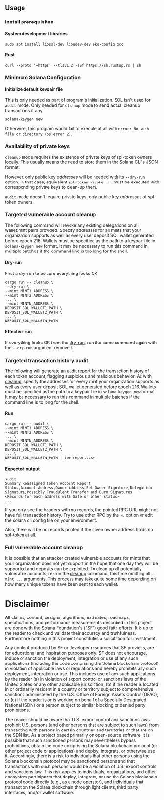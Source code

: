 ## Usage
### Install prerequisites
#### System development libraries
```
sudo apt install libssl-dev libudev-dev pkg-config gcc
```
#### Rust
```
curl --proto '=https' --tlsv1.2 -sSf https://sh.rustup.rs | sh
```
### Minimum Solana Configuration

#### Initialize default keypair file

This is only needed as part of program's initialization.
SOL isn't used for `audit` mode. Only needed for `cleanup` mode to send actual
cleanup transactions if any.

```
solana-keygen new
```

Otherwise, this program would fail to execute at all with
`error: No such file or directory (os error 2)`.

### Availability of private keys

`cleanup` mode requires the existence of private keys of spl-token owners locally.
This usually means the need to store them in the Solana CLI's JSON format.

However, only public key _addresses_ will be needed with its `--dry-run` option.
In that case, equivalent `spl-token revoke ...` must be executed with corresponding
private keys to clean-up them.

`audit` mode doesn't require private keys, only public key _addresses_ of
spl-token owners.

### Targeted vulnerable account cleanup
The following command will revoke any existing delegations on all wallet:mint
pairs provided. Specify addresses for all mints that your organization supports
as well as every user deposit SOL wallet generated before epoch 216. Wallets
must be specified as the path to a keypair file in `solana-keygen new` format.
It may be necessary to run this command in multiple batches if the command line
is too long for the shell.
#### Dry-run
First a dry-run to be sure everything looks OK
```
cargo run -- cleanup \
--dry-run \
--mint MINT1_ADDRESS \
--mint MINT2_ADDRESS \
... \
--mint MINTN_ADDRESS \
DEPOSIT_SOL_WALLET1_PATH \
DEPOSIT_SOL_WALLET2_PATH \
... \
DEPOSIT_SOL_WALLETN_PATH
```
#### Effective run
If everything looks OK from the [dry-run](#dry-run), run the same command again
with the `--dry-run` argument removed.
### Targeted transaction history audit
The following will generate an audit report for the transaction history of each
token account, flagging suspicious and malicious behavior. As with
[cleanup](#targeted-vulnerable-account-cleanup), specify the addresses for every
mint your organization supports as well as every user deposit SOL wallet
generated before epoch 216. Wallets must be specified as the path to a keypair
file in `solana-keygen new` format. It may be necessary to run this command in
multiple batches if the command line is to long for the shell.
#### Run
```
cargo run -- audit \
--mint MINT1_ADDRESS \
--mint MINT2_ADDRESS \
... \
--mint MINTN_ADDRESS \
DEPOSIT_SOL_WALLET1_PATH \
DEPOSIT_SOL_WALLET2_PATH \
... \
DEPOSIT_SOL_WALLETN_PATH | tee report.csv
```
#### Expected output

```
audit
Summary Reassigned Token Account Report
Status,Account Address,Owner Address,Set Owner Signature,Delegation Signature,Possibly Fraudulent Transfer and Burn Signatures
<Records for each address with Safe or other status>
...
```

If you only see the headers with no records, the pointed RPC URL might not have
full transaction history. Try to use other RPC by the `-u` option or edit the
solana cli config file on your environment.

Also, there will be no records printed if the given owner address holds no spl-token
at all.

### Full vulnerable account cleanup
It is possible that an attacker created vulnerable accounts for mints that your
organization does not yet support in the hope that one day they will be supported
and deposits can be exploited. To clean up all potentially vulnerable accounts,
re-run the [cleanup](#targeted-vulnerable-account-cleanup) command, this time
omitting all `--mint ...` arguments. This process may take quite some time depending
on how many unique tokens have been sent to each wallet.

# Disclaimer

All claims, content, designs, algorithms, estimates, roadmaps,
specifications, and performance measurements described in this project
are done with the Solana Foundation's ("SF") good faith efforts. It is up to
the reader to check and validate their accuracy and truthfulness.
Furthermore nothing in this project constitutes a solicitation for
investment.

Any content produced by SF or developer resources that SF provides, are
for educational and inspiration purposes only. SF does not encourage,
induce or sanction the deployment, integration or use of any such
applications (including the code comprising the Solana blockchain
protocol) in violation of applicable laws or regulations and hereby
prohibits any such deployment, integration or use. This includes use of
any such applications by the reader (a) in violation of export control
or sanctions laws of the United States or any other applicable
jurisdiction, (b) if the reader is located in or ordinarily resident in
a country or territory subject to comprehensive sanctions administered
by the U.S. Office of Foreign Assets Control (OFAC), or (c) if the
reader is or is working on behalf of a Specially Designated National
(SDN) or a person subject to similar blocking or denied party
prohibitions.

The reader should be aware that U.S. export control and sanctions laws
prohibit U.S. persons (and other persons that are subject to such laws)
from transacting with persons in certain countries and territories or
that are on the SDN list. As a project based primarily on open-source
software, it is possible that such sanctioned persons may nevertheless
bypass prohibitions, obtain the code comprising the Solana blockchain
protocol (or other project code or applications) and deploy, integrate,
or otherwise use it. Accordingly, there is a risk to individuals that
other persons using the Solana blockchain protocol may be sanctioned
persons and that transactions with such persons would be a violation of
U.S. export controls and sanctions law. This risk applies to
individuals, organizations, and other ecosystem participants that
deploy, integrate, or use the Solana blockchain protocol code directly
(e.g., as a node operator), and individuals that transact on the Solana
blockchain through light clients, third party interfaces, and/or wallet
software.
